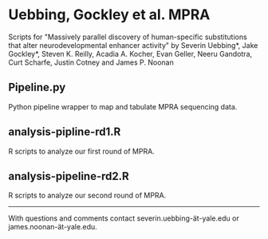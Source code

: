 # Uebbing, Gockley et al. MPRA

Scripts for "Massively parallel discovery of human-specific substitutions that alter neurodevelopmental enhancer activity" by Severin Uebbing*, Jake Gockley*, Steven K. Reilly, Acadia A. Kocher, Evan Geller, Neeru Gandotra, Curt Scharfe, Justin Cotney and James P. Noonan

## Pipeline.py
Python pipeline wrapper to map and tabulate MPRA sequencing data.

## analysis-pipline-rd1.R
R scripts to analyze our first round of MPRA.

## analysis-pipeline-rd2.R
R scripts to analyze our second round of MPRA.

***
With questions and comments contact severin.uebbing-&auml;t-yale.edu or james.noonan-&auml;t-yale.edu.
